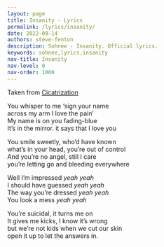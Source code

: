 ```yaml
---
layout: page
title: Insanity - Lyrics
permalink: /lyrics/insanity/
date: 2022-09-14
authors: steve-fenton
description: Sohnee - Insanity. Official lyrics.
keywords: sohnee,lyrics,insanity
nav-title: Insanity
nav-level: 0
nav-order: 1000
---
```


Taken from [Cicatrization](/discography/cicatrization/)

You whisper to me ‘sign your name\
across my arm I love the pain’\
My name is on you fading-blue\
It’s in the mirror. it says that I love you

You smile sweetly, who’d have known\
what’s in your head, you’re out of control\
And you’re no angel, still I care\
you’re letting go and bleeding everywhere

Well I’m impressed *yeah yeah*\
I should have guessed *yeah yeah*\
The way you’re dressed *yeah yeah*\
You look a mess *yeah yeah*

You’re suicidal, it turns me on\
It gives me kicks, I know it’s wrong\
but we’re not kids when we cut our skin\
open it up to let the answers in.